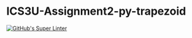 # ICS3U-Assignment2-py-trapezoid

[![GitHub's Super Linter](https://github.com/Rohnin-Barrette/ICS3U-Assignment2-py-trapezoid/workflows/GitHub's%20Super%20Linter/badge.svg)](https://github.com/Rohnin-Barrette/ICS3U-Assignment2-py-trapezoid/actions)

